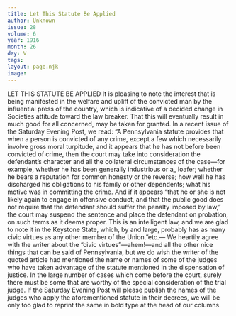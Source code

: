 ```yaml
---
title: Let This Statute Be Applied
author: Unknown
issue: 28
volume: 6
year: 1916
month: 26
day: V
tags:
layout: page.njk
image:
---
```

LET THIS STATUTE BE APPLIED       It is pleasing to note the interest that is being manifested in the welfare and uplift of the convicted man by the influential press of the country, which is indicative of a decided change in Societies attitude toward the law breaker. That this will eventually result in much good for all concerned, may be taken for granted.       In a recent issue of the Saturday Evening Post, we read: “A Pennsylvania statute provides that when a person is convicted of any crime, except a few which necessarily involve gross moral turpitude, and it appears that he has not before been convicted of crime, then the court may take into consideration the defendant’s character and all the collateral circumstances of the case—for example, whether he has been generally industrious or a_ loafer; whether he bears a reputation for common honesty or the reverse; how well he has discharged his obligations to his family or other dependents; what his motive was in committing the crime. And if it appears “that he or she is not likely again to engage in offensive conduct, and that the public good does not require that the defendant should suffer the penalty imposed by law,” the court may suspend the sentence and place the defendant on probation, on such terms as it deems proper. This is an intelligent law, and we are glad to note it in the Keystone State, which, by and large, probably has as many civic virtues as any other member of the Union.”etc.—       We heartily agree with the writer about the “civic virtues”—ahem!—and all the other nice things that can be said of Pennsylvania, but we do wish the writer of the quoted article had mentioned the name or names of some of the judges who have taken advantage of the statute mentioned in the dispensation of justice.       In the large number of cases which come before the court, surely there must be some that are worthy of the special consideration of the trial judge.       If the Saturday Evening Post will please publish the names of the judges who apply the aforementioned statute in their decrees, we will be only too glad to reprint the same in bold type at the head of our columns.    


